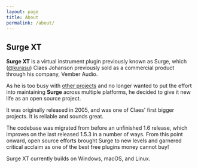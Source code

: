 ```yaml
---
layout: page
title: About
permalink: /about/
---
```


## Surge XT

**Surge XT** is a virtual instrument plugin previously known as Surge, which ([@kurasu](https://github.com/kurasu)) Claes Johanson previously sold as a commercial product through his company, Vember Audio.

As he is too busy with [other projects](http://bitwig.com) and no longer wanted to put the effort into maintaining **Surge** across multiple platforms, he decided to give it new life as an open source project.

It was originally released in 2005, and was one of Claes' first bigger projects. It is reliable and sounds great.

The codebase was migrated from before an unfinished 1.6 release, which improves on the last released 1.5.3 in a number of ways. From this point onward, open source efforts brought Surge to new levels and garnered critical acclaim as one of the best free plugins money cannot buy!

Surge XT currently builds on Windows, macOS, and Linux.

